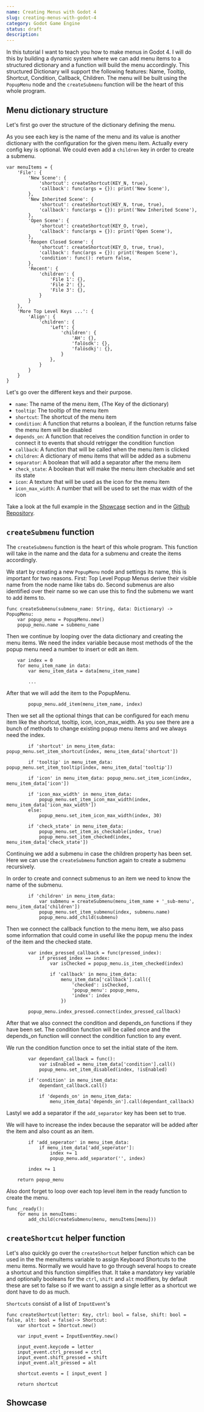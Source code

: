 ```yaml
---
name: Creating Menus with Godot 4
slug: creating-menus-with-godot-4
category: Godot Game Engine
status: draft
description: 
---
```


In this tutorial I want to teach you how to make menus in Godot 4. I will do this by building a dynamic system where we can add menu items to a structured dictionary and a function will build the menu accordingly. This structured Dictionary will support the following features: Name, Tooltip, Shortcut, Condition, Callback, Children. The menu will be built using the `PopupMenu` node and the `createSubmenu` function will be the heart of this whole program.

## Menu dictionary structure

Let's first go over the structure of the dictionary defining the menu.

As you see each key is the name of the menu and its value is another dictionary with the configuration for the given menu item. Actually every config key is optional. We could even add a `children` key in order to create a submenu.

```gdscript
var menuItems = {
	'File': {
		'New Scene': {
			'shortcut': createShortcut(KEY_N, true),
			'callback': func(args = {}): print('New Scene'),
		},
		'New Inherited Scene': {
			'shortcut': createShortcut(KEY_N, true, true),
			'callback': func(args = {}): print('New Inherited Scene'),
		},
		'Open Scene': {
			'shortcut': createShortcut(KEY_O, true),
			'callback': func(args = {}): print('Open Scene'),
		},
		'Reopen Closed Scene': {
			'shortcut': createShortcut(KEY_O, true, true),
			'callback': func(args = {}): print('Reopen Scene'),
			'condition': func(): return false,
		},
        'Recent': {
            'children': {
                'File 1': {},
                'File 2': {},
                'File 3': {},
            }
        }
    },
    'More Top Level Keys ...': {
		'Align': {
			'children': {
				'Left': {
					'children': {
						'AH': {},
						'falösdk': {},
						'falösdkj': {},
					}
				},
			}
		}
	}
}
```

Let's go over the different keys and their purpose.

- `name`: The name of the menu item, (The Key of the dictionary)
- `tooltip`: The tooltip of the menu item
- `shortcut`: The shortcut of the menu item
- `condition`: A function that returns a boolean, if the function returns false the menu item will be disabled
- `depends_on`: A function that receives the condition function in order to connect it to events that should retrigger the condition function
- `callback`: A function that will be called when the menu item is clicked
- `children`: A dictionary of menu items that will be added as a submenu
- `separator`: A boolean that will add a separator after the menu item
- `check_state`: A boolean that will make the menu item checkable and set its state
- `icon`: A texture that will be used as the icon for the menu item
- `icon_max_width`: A number that will be used to set the max width of the icon

Take a look at the full example in the [Showcase](#showcase) section and in the [Github Repository](https://github.com/Maximinodotpy/articles/blob/main/052%20-%20Creating%20Menus%20with%20Godot%204/MenuBar.gd).


## `createSubmenu` function

The `createSubmenu` function is the heart of this whole program. This function will take in the name and the data for a submenu and create the items accordingly.

We start by creating a new `PopupMenu` node and settings its name, this is important for two reasons. First: Top Level Popup Menus derive their visible name from the node name like tabs do. Second submenus are also identified over their name so we can use this to find the submenu we want to add items to.

```gdscript
func createSubmenu(submenu_name: String, data: Dictionary) -> PopupMenu:
	var popup_menu = PopupMenu.new()
	popup_menu.name = submenu_name
```

Then we continue by looping over the data dictionary and creating the menu items. We need the index variable because most methods of the the popup menu need a number to insert or edit an item.

```gdscript
	var index = 0
	for menu_item_name in data:
		var menu_item_data = data[menu_item_name]

		...
```

After that we will add the item to the PopupMenu.

```gdscript
		popup_menu.add_item(menu_item_name, index)
```

Then we set all the optional things that can be configured for each menu item like the shortcut, tooltip, icon, icon_max_width. As you see there are a bunch of methods to change existing popup menu items and we always need the index.

```gdscript
		if 'shortcut' in menu_item_data: popup_menu.set_item_shortcut(index, menu_item_data['shortcut'])

		if 'tooltip' in menu_item_data: popup_menu.set_item_tooltip(index, menu_item_data['tooltip'])

		if 'icon' in menu_item_data: popup_menu.set_item_icon(index, menu_item_data['icon'])

		if 'icon_max_width' in menu_item_data:
			popup_menu.set_item_icon_max_width(index, menu_item_data['icon_max_width'])
		else:
			popup_menu.set_item_icon_max_width(index, 30)

		if 'check_state' in menu_item_data:
			popup_menu.set_item_as_checkable(index, true)
			popup_menu.set_item_checked(index, menu_item_data['check_state'])
```

Continuing we add a submenu in case the children property has been set. Here we can use the `createSubmenu` function again to create a submenu recursively.

In order to create and connect submenus to an item we need to know the name of the submenu.

```gdscript
		if 'children' in menu_item_data:
			var submenu = createSubmenu(menu_item_name + '_sub-menu', menu_item_data['children'])
			popup_menu.set_item_submenu(index, submenu.name)
			popup_menu.add_child(submenu)
```

Then we connect the callback function to the menu item, we also pass some information that could come in useful like the popup menu the index of the item and the checked state.

```gdscript
		var index_pressed_callback = func(pressed_index):
			if pressed_index == index:
				var isChecked = popup_menu.is_item_checked(index)

				if 'callback' in menu_item_data:
					menu_item_data['callback'].call({
						'checked': isChecked,
						'popup_menu': popup_menu,
						'index': index
					})

		popup_menu.index_pressed.connect(index_pressed_callback)
```

After that we also connect the condition and depends_on functions if they have been set. The condition function will be called once and the depends_on function will connect the condition function to any event.

We run the condition function once to set the initial state of the item.

```gdscript
		var dependant_callback = func():
			var isEnabled = menu_item_data['condition'].call()
			popup_menu.set_item_disabled(index, !isEnabled)

		if 'condition' in menu_item_data:
			dependant_callback.call()

			if 'depends_on' in menu_item_data:
				menu_item_data['depends_on'].call(dependant_callback)
```

Lastyl we add a separator if the `add_separator` key has been set to true.

We will have to increase the index because the separator will be added after the item and also count as an item.

```gdscript
		if 'add_seperator' in menu_item_data:
			if menu_item_data['add_seperator']:
				index += 1
				popup_menu.add_separator('', index)

		index += 1

	return popup_menu
```

Also dont forget to loop over each top level item in the ready function to create the menu.

```gdscript
func _ready():
	for menu in menuItems:
		add_child(createSubmenu(menu, menuItems[menu]))
```

## `createShortcut` helper function

Let's also quickly go over the `createShortcut` helper function which can be used in the the menuItems variable to assign Keyboard Shortcuts to the menu items. Normally we would have to go through several hoops to create a shortcut and this function simplifies that. It take a mandatory key variable and optionally booleans for the `ctrl`, `shift` and `alt` modifiers, by default these are set to false so if we want to assign a single letter as a shortcut we dont have to do as much.

`Shortcuts` consist of a list of `InputEvent`'s

```gdscript
func createShortcut(letter: Key, ctrl: bool = false, shift: bool = false, alt: bool = false)-> Shortcut:
	var shortcut = Shortcut.new()

	var input_event = InputEventKey.new()

	input_event.keycode = letter
	input_event.ctrl_pressed = ctrl
	input_event.shift_pressed = shift
	input_event.alt_pressed = alt

	shortcut.events = [ input_event ]

	return shortcut
```

## Showcase